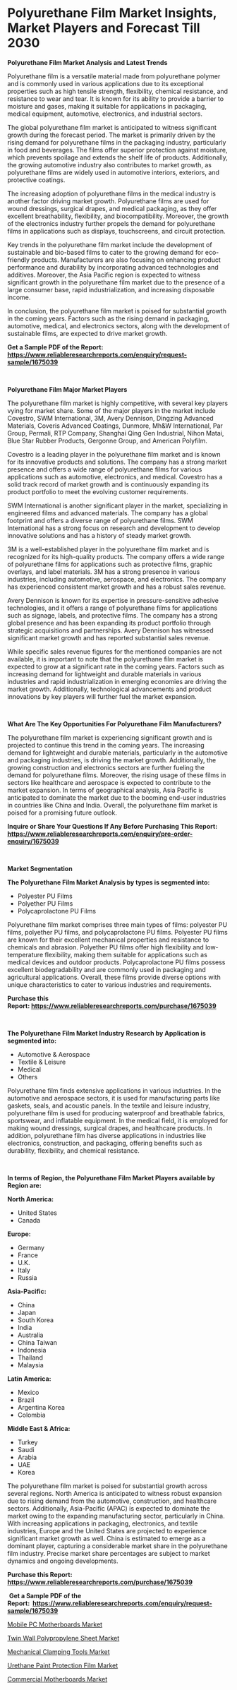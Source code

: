 <p><h1>Polyurethane Film Market Insights, Market Players and Forecast Till 2030</h1></p><p><strong>Polyurethane Film Market Analysis and Latest Trends</strong></p>
<p><p>Polyurethane film is a versatile material made from polyurethane polymer and is commonly used in various applications due to its exceptional properties such as high tensile strength, flexibility, chemical resistance, and resistance to wear and tear. It is known for its ability to provide a barrier to moisture and gases, making it suitable for applications in packaging, medical equipment, automotive, electronics, and industrial sectors.</p><p>The global polyurethane film market is anticipated to witness significant growth during the forecast period. The market is primarily driven by the rising demand for polyurethane films in the packaging industry, particularly in food and beverages. The films offer superior protection against moisture, which prevents spoilage and extends the shelf life of products. Additionally, the growing automotive industry also contributes to market growth, as polyurethane films are widely used in automotive interiors, exteriors, and protective coatings.</p><p>The increasing adoption of polyurethane films in the medical industry is another factor driving market growth. Polyurethane films are used for wound dressings, surgical drapes, and medical packaging, as they offer excellent breathability, flexibility, and biocompatibility. Moreover, the growth of the electronics industry further propels the demand for polyurethane films in applications such as displays, touchscreens, and circuit protection.</p><p>Key trends in the polyurethane film market include the development of sustainable and bio-based films to cater to the growing demand for eco-friendly products. Manufacturers are also focusing on enhancing product performance and durability by incorporating advanced technologies and additives. Moreover, the Asia Pacific region is expected to witness significant growth in the polyurethane film market due to the presence of a large consumer base, rapid industrialization, and increasing disposable income.</p><p>In conclusion, the polyurethane film market is poised for substantial growth in the coming years. Factors such as the rising demand in packaging, automotive, medical, and electronics sectors, along with the development of sustainable films, are expected to drive market growth.</p></p>
<p><strong>Get a Sample PDF of the Report:&nbsp; <a href="https://www.reliableresearchreports.com/enquiry/request-sample/1675039">https://www.reliableresearchreports.com/enquiry/request-sample/1675039</a></strong></p>
<p>&nbsp;</p>
<p><strong>Polyurethane Film Major Market Players</strong></p>
<p><p>The polyurethane film market is highly competitive, with several key players vying for market share. Some of the major players in the market include Covestro, SWM International, 3M, Avery Dennison, Dingzing Advanced Materials, Coveris Advanced Coatings, Dunmore, Mh&W International, Par Group, Permali, RTP Company, Shanghai Qing Gen Industrial, Nihon Matai, Blue Star Rubber Products, Gergonne Group, and American Polyfilm.</p><p>Covestro is a leading player in the polyurethane film market and is known for its innovative products and solutions. The company has a strong market presence and offers a wide range of polyurethane films for various applications such as automotive, electronics, and medical. Covestro has a solid track record of market growth and is continuously expanding its product portfolio to meet the evolving customer requirements.</p><p>SWM International is another significant player in the market, specializing in engineered films and advanced materials. The company has a global footprint and offers a diverse range of polyurethane films. SWM International has a strong focus on research and development to develop innovative solutions and has a history of steady market growth.</p><p>3M is a well-established player in the polyurethane film market and is recognized for its high-quality products. The company offers a wide range of polyurethane films for applications such as protective films, graphic overlays, and label materials. 3M has a strong presence in various industries, including automotive, aerospace, and electronics. The company has experienced consistent market growth and has a robust sales revenue.</p><p>Avery Dennison is known for its expertise in pressure-sensitive adhesive technologies, and it offers a range of polyurethane films for applications such as signage, labels, and protective films. The company has a strong global presence and has been expanding its product portfolio through strategic acquisitions and partnerships. Avery Dennison has witnessed significant market growth and has reported substantial sales revenue.</p><p>While specific sales revenue figures for the mentioned companies are not available, it is important to note that the polyurethane film market is expected to grow at a significant rate in the coming years. Factors such as increasing demand for lightweight and durable materials in various industries and rapid industrialization in emerging economies are driving the market growth. Additionally, technological advancements and product innovations by key players will further fuel the market expansion.</p></p>
<p>&nbsp;</p>
<p><strong>What Are The Key Opportunities For Polyurethane Film Manufacturers?</strong></p>
<p><p>The polyurethane film market is experiencing significant growth and is projected to continue this trend in the coming years. The increasing demand for lightweight and durable materials, particularly in the automotive and packaging industries, is driving the market growth. Additionally, the growing construction and electronics sectors are further fueling the demand for polyurethane films. Moreover, the rising usage of these films in sectors like healthcare and aerospace is expected to contribute to the market expansion. In terms of geographical analysis, Asia Pacific is anticipated to dominate the market due to the booming end-user industries in countries like China and India. Overall, the polyurethane film market is poised for a promising future outlook.</p></p>
<p><strong>Inquire or Share Your Questions If Any Before Purchasing This Report: <a href="https://www.reliableresearchreports.com/enquiry/pre-order-enquiry/1675039">https://www.reliableresearchreports.com/enquiry/pre-order-enquiry/1675039</a></strong></p>
<p>&nbsp;</p>
<p><strong>Market Segmentation</strong></p>
<p><strong>The Polyurethane Film Market Analysis by types is segmented into:</strong></p>
<p><ul><li>Polyester PU Films</li><li>Polyether PU Films</li><li>Polycaprolactone PU Films</li></ul></p>
<p><p>Polyurethane film market comprises three main types of films: polyester PU films, polyether PU films, and polycaprolactone PU films. Polyester PU films are known for their excellent mechanical properties and resistance to chemicals and abrasion. Polyether PU films offer high flexibility and low-temperature flexibility, making them suitable for applications such as medical devices and outdoor products. Polycaprolactone PU films possess excellent biodegradability and are commonly used in packaging and agricultural applications. Overall, these films provide diverse options with unique characteristics to cater to various industries and requirements.</p></p>
<p><strong>Purchase this Report:&nbsp;<a href="https://www.reliableresearchreports.com/purchase/1675039">https://www.reliableresearchreports.com/purchase/1675039</a></strong></p>
<p>&nbsp;</p>
<p><strong>The Polyurethane Film Market Industry Research by Application is segmented into:</strong></p>
<p><ul><li>Automotive & Aerospace</li><li>Textile & Leisure</li><li>Medical</li><li>Others</li></ul></p>
<p><p>Polyurethane film finds extensive applications in various industries. In the automotive and aerospace sectors, it is used for manufacturing parts like gaskets, seals, and acoustic panels. In the textile and leisure industry, polyurethane film is used for producing waterproof and breathable fabrics, sportswear, and inflatable equipment. In the medical field, it is employed for making wound dressings, surgical drapes, and healthcare products. In addition, polyurethane film has diverse applications in industries like electronics, construction, and packaging, offering benefits such as durability, flexibility, and chemical resistance.</p></p>
<p>&nbsp;</p>
<p><strong>In terms of Region, the Polyurethane Film Market Players available by Region are:</strong></p>
<p>
    <p> <strong> North America: </strong>
        <ul>
            <li>United States</li>
            <li>Canada</li>
        </ul>
        </p> 
    <p> <strong> Europe: </strong>
        <ul>
            <li>Germany</li>
            <li>France</li>
            <li>U.K.</li>
            <li>Italy</li>
            <li>Russia</li>
        </ul>
        </p> 
    <p> <strong> Asia-Pacific: </strong>
        <ul>
            <li>China</li>
            <li>Japan</li>
            <li>South Korea</li>
            <li>India</li>
            <li>Australia</li>
            <li>China Taiwan</li>
            <li>Indonesia</li>
            <li>Thailand</li>
            <li>Malaysia</li>
        </ul>
        </p> 
    <p> <strong> Latin America: </strong>
        <ul>
            <li>Mexico</li>
            <li>Brazil</li>
            <li>Argentina Korea</li>
            <li>Colombia</li>
        </ul>
        </p> 
    <p> <strong> Middle East & Africa: </strong>
        <ul>
            <li>Turkey</li>
            <li>Saudi</li>
            <li>Arabia</li>
            <li>UAE</li>
            <li>Korea</li>
        </ul>
    </p>
    </p>
<p><p>The polyurethane film market is poised for substantial growth across several regions. North America is anticipated to witness robust expansion due to rising demand from the automotive, construction, and healthcare sectors. Additionally, Asia-Pacific (APAC) is expected to dominate the market owing to the expanding manufacturing sector, particularly in China. With increasing applications in packaging, electronics, and textile industries, Europe and the United States are projected to experience significant market growth as well. China is estimated to emerge as a dominant player, capturing a considerable market share in the polyurethane film industry. Precise market share percentages are subject to market dynamics and ongoing developments.</p></p>
<p><strong>Purchase this Report: <a href="https://www.reliableresearchreports.com/purchase/1675039">https://www.reliableresearchreports.com/purchase/1675039</a></strong></p>
<p>&nbsp;<strong>Get a Sample PDF of the Report:&nbsp;&nbsp;<a href="https://www.reliableresearchreports.com/enquiry/request-sample/1675039">https://www.reliableresearchreports.com/enquiry/request-sample/1675039</a></strong></p>
<p><strong></strong></p>
<p><p><a href="https://medium.com/@hugthess010/mobile-pc-motherboards-market-size-market-outlook-and-market-forecast-2023-to-2030-a01d5ccb1730">Mobile PC Motherboards Market</a></p><p><a href="https://github.com/maliyahmorrow6654/Market-Research-Report-List-1/blob/main/twin-wall-polypropylene-sheet-market.md">Twin Wall Polypropylene Sheet Market</a></p><p><a href="https://medium.com/@snehareportprime/mechanical-clamping-tools-market-size-cagr-trends-2024-2030-84e1e278aac0">Mechanical Clamping Tools Market</a></p><p><a href="https://github.com/deliacustodio40/Market-Research-Report-List-1/blob/main/urethane-paint-protection-film-market.md">Urethane Paint Protection Film Market</a></p><p><a href="https://medium.com/@tanaysamar7412/commercial-motherboards-market-report-reveals-the-latest-trends-and-growth-opportunities-of-this-07cb23b07a37">Commercial Motherboards Market</a></p></p>